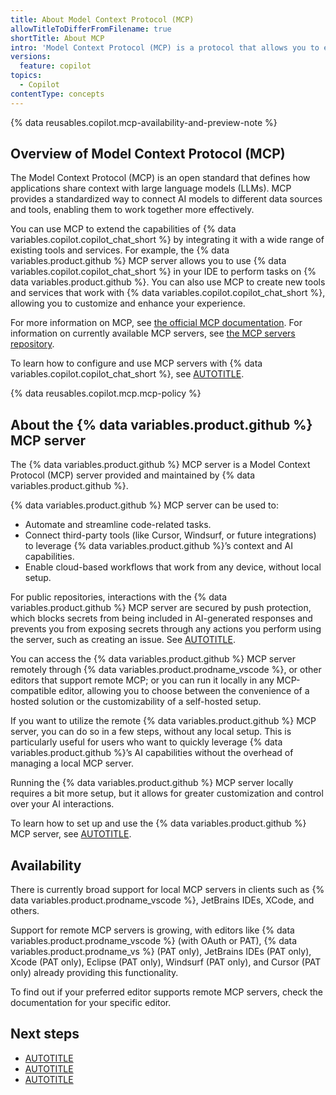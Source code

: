 ```yaml
---
title: About Model Context Protocol (MCP)
allowTitleToDifferFromFilename: true
shortTitle: About MCP
intro: 'Model Context Protocol (MCP) is a protocol that allows you to extend the capabilities of {% data variables.product.prodname_copilot %} by integrating it with other systems.'
versions:
  feature: copilot
topics:
  - Copilot
contentType: concepts
---
```


{% data reusables.copilot.mcp-availability-and-preview-note %}

## Overview of Model Context Protocol (MCP)

The Model Context Protocol (MCP) is an open standard that defines how applications share context with large language models (LLMs). MCP provides a standardized way to connect AI models to different data sources and tools, enabling them to work together more effectively.

You can use MCP to extend the capabilities of {% data variables.copilot.copilot_chat_short %} by integrating it with a wide range of existing tools and services. For example, the {% data variables.product.github %} MCP server allows you to use {% data variables.copilot.copilot_chat_short %} in your IDE to perform tasks on {% data variables.product.github %}. You can also use MCP to create new tools and services that work with {% data variables.copilot.copilot_chat_short %}, allowing you to customize and enhance your experience.

For more information on MCP, see [the official MCP documentation](https://modelcontextprotocol.io/introduction). For information on currently available MCP servers, see [the MCP servers repository](https://github.com/modelcontextprotocol/servers/tree/main).

To learn how to configure and use MCP servers with {% data variables.copilot.copilot_chat_short %}, see [AUTOTITLE](/copilot/how-tos/context/model-context-protocol/extending-copilot-chat-with-mcp).

{% data reusables.copilot.mcp.mcp-policy %}

## About the {% data variables.product.github %} MCP server

The {% data variables.product.github %} MCP server is a Model Context Protocol (MCP) server provided and maintained by {% data variables.product.github %}.

{% data variables.product.github %} MCP server can be used to:

* Automate and streamline code-related tasks.
* Connect third-party tools (like Cursor, Windsurf, or future integrations) to leverage {% data variables.product.github %}’s context and AI capabilities.
* Enable cloud-based workflows that work from any device, without local setup.

For public repositories, interactions with the {% data variables.product.github %} MCP server are secured by push protection, which blocks secrets from being included in AI-generated responses and prevents you from exposing secrets through any actions you perform using the server, such as creating an issue. See [AUTOTITLE](/code-security/secret-scanning/working-with-secret-scanning-and-push-protection/working-with-push-protection-and-the-github-mcp-server).

You can access the {% data variables.product.github %} MCP server remotely through {% data variables.product.prodname_vscode %}, or other editors that support remote MCP; or you can run it locally in any MCP-compatible editor, allowing you to choose between the convenience of a hosted solution or the customizability of a self-hosted setup.

If you want to utilize the remote {% data variables.product.github %} MCP server, you can do so in a few steps, without any local setup. This is particularly useful for users who want to quickly leverage {% data variables.product.github %}’s AI capabilities without the overhead of managing a local MCP server.

Running the {% data variables.product.github %} MCP server locally requires a bit more setup, but it allows for greater customization and control over your AI interactions.

To learn how to set up and use the {% data variables.product.github %} MCP server, see [AUTOTITLE](/copilot/how-tos/context/model-context-protocol/using-the-github-mcp-server).

## Availability

There is currently broad support for local MCP servers in clients such as {% data variables.product.prodname_vscode %}, JetBrains IDEs, XCode, and others.

Support for remote MCP servers is growing, with editors like {% data variables.product.prodname_vscode %} (with OAuth or PAT), {% data variables.product.prodname_vs %} (PAT only), JetBrains IDEs (PAT only), Xcode (PAT only), Eclipse (PAT only), Windsurf (PAT only), and Cursor (PAT only) already providing this functionality.

To find out if your preferred editor supports remote MCP servers, check the documentation for your specific editor.

## Next steps

* [AUTOTITLE](/copilot/how-tos/context/model-context-protocol/extending-copilot-chat-with-mcp)
* [AUTOTITLE](/copilot/how-tos/context/model-context-protocol/using-the-github-mcp-server)
* [AUTOTITLE](/copilot/tutorials/enhancing-copilot-agent-mode-with-mcp)
